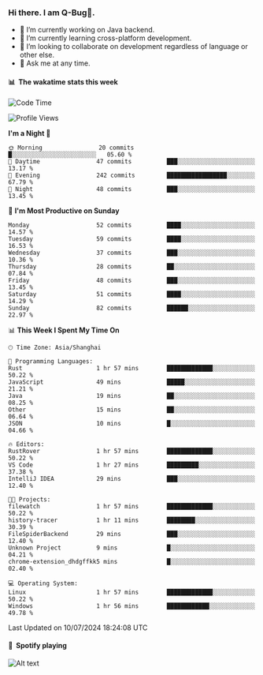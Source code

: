 ### Hi there. I am Q-Bug🐞.

- 🔭 I’m currently working on Java backend.
- 🌱 I’m currently learning cross-platform development.
- 👯 I’m looking to collaborate on development regardless of language or other else.
- 💬 Ask me at any time.

#### 📊 &nbsp;**The wakatime stats this week**  
<!--START_SECTION:waka-->
![Code Time](http://img.shields.io/badge/Code%20Time-160%20hrs%2054%20mins-blue)

![Profile Views](http://img.shields.io/badge/Profile%20Views-0-blue)

**I'm a Night 🦉** 

```text
🌞 Morning                20 commits          █░░░░░░░░░░░░░░░░░░░░░░░░   05.60 % 
🌆 Daytime                47 commits          ███░░░░░░░░░░░░░░░░░░░░░░   13.17 % 
🌃 Evening                242 commits         █████████████████░░░░░░░░   67.79 % 
🌙 Night                  48 commits          ███░░░░░░░░░░░░░░░░░░░░░░   13.45 % 
```
📅 **I'm Most Productive on Sunday** 

```text
Monday                   52 commits          ████░░░░░░░░░░░░░░░░░░░░░   14.57 % 
Tuesday                  59 commits          ████░░░░░░░░░░░░░░░░░░░░░   16.53 % 
Wednesday                37 commits          ███░░░░░░░░░░░░░░░░░░░░░░   10.36 % 
Thursday                 28 commits          ██░░░░░░░░░░░░░░░░░░░░░░░   07.84 % 
Friday                   48 commits          ███░░░░░░░░░░░░░░░░░░░░░░   13.45 % 
Saturday                 51 commits          ████░░░░░░░░░░░░░░░░░░░░░   14.29 % 
Sunday                   82 commits          ██████░░░░░░░░░░░░░░░░░░░   22.97 % 
```


📊 **This Week I Spent My Time On** 

```text
🕑︎ Time Zone: Asia/Shanghai

💬 Programming Languages: 
Rust                     1 hr 57 mins        █████████████░░░░░░░░░░░░   50.22 % 
JavaScript               49 mins             █████░░░░░░░░░░░░░░░░░░░░   21.21 % 
Java                     19 mins             ██░░░░░░░░░░░░░░░░░░░░░░░   08.25 % 
Other                    15 mins             ██░░░░░░░░░░░░░░░░░░░░░░░   06.64 % 
JSON                     10 mins             █░░░░░░░░░░░░░░░░░░░░░░░░   04.66 % 

🔥 Editors: 
RustRover                1 hr 57 mins        █████████████░░░░░░░░░░░░   50.22 % 
VS Code                  1 hr 27 mins        █████████░░░░░░░░░░░░░░░░   37.38 % 
IntelliJ IDEA            29 mins             ███░░░░░░░░░░░░░░░░░░░░░░   12.40 % 

🐱‍💻 Projects: 
filewatch                1 hr 57 mins        █████████████░░░░░░░░░░░░   50.22 % 
history-tracer           1 hr 11 mins        ████████░░░░░░░░░░░░░░░░░   30.39 % 
FileSpiderBackend        29 mins             ███░░░░░░░░░░░░░░░░░░░░░░   12.40 % 
Unknown Project          9 mins              █░░░░░░░░░░░░░░░░░░░░░░░░   04.21 % 
chrome-extension_dhdgffkk5 mins              █░░░░░░░░░░░░░░░░░░░░░░░░   02.40 % 

💻 Operating System: 
Linux                    1 hr 57 mins        █████████████░░░░░░░░░░░░   50.22 % 
Windows                  1 hr 56 mins        ████████████░░░░░░░░░░░░░   49.78 % 
```


 Last Updated on 10/07/2024 18:24:08 UTC
<!--END_SECTION:waka-->

#### 🎵 &nbsp;**Spotify playing**  
![Alt text](https://spotify-recently-played-readme.vercel.app/api?user=e5y1o4x7kdt9kf2blu4wvmb4s&unique={true|1|on|yes})
